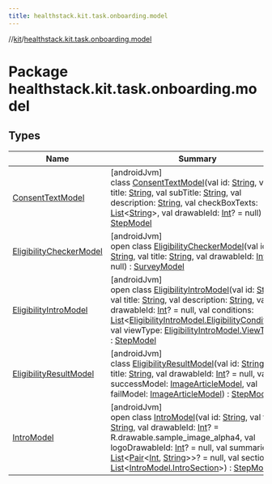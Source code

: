 ```yaml
---
title: healthstack.kit.task.onboarding.model
---
```

//[kit](../../index.html)/[healthstack.kit.task.onboarding.model](index.html)



# Package healthstack.kit.task.onboarding.model



## Types


| Name | Summary |
|---|---|
| [ConsentTextModel](-consent-text-model/index.html) | [androidJvm]<br>class [ConsentTextModel](-consent-text-model/index.html)(val id: [String](https://kotlinlang.org/api/latest/jvm/stdlib/kotlin/-string/index.html), val title: [String](https://kotlinlang.org/api/latest/jvm/stdlib/kotlin/-string/index.html), val subTitle: [String](https://kotlinlang.org/api/latest/jvm/stdlib/kotlin/-string/index.html), val description: [String](https://kotlinlang.org/api/latest/jvm/stdlib/kotlin/-string/index.html), val checkBoxTexts: [List](https://kotlinlang.org/api/latest/jvm/stdlib/kotlin.collections/-list/index.html)&lt;[String](https://kotlinlang.org/api/latest/jvm/stdlib/kotlin/-string/index.html)&gt;, val drawableId: [Int](https://kotlinlang.org/api/latest/jvm/stdlib/kotlin/-int/index.html)? = null) : [StepModel](../healthstack.kit.task.base/-step-model/index.html) |
| [EligibilityCheckerModel](-eligibility-checker-model/index.html) | [androidJvm]<br>open class [EligibilityCheckerModel](-eligibility-checker-model/index.html)(val id: [String](https://kotlinlang.org/api/latest/jvm/stdlib/kotlin/-string/index.html), val title: [String](https://kotlinlang.org/api/latest/jvm/stdlib/kotlin/-string/index.html), val drawableId: [Int](https://kotlinlang.org/api/latest/jvm/stdlib/kotlin/-int/index.html)? = null) : [SurveyModel](../healthstack.kit.task.survey.model/-survey-model/index.html) |
| [EligibilityIntroModel](-eligibility-intro-model/index.html) | [androidJvm]<br>open class [EligibilityIntroModel](-eligibility-intro-model/index.html)(val id: [String](https://kotlinlang.org/api/latest/jvm/stdlib/kotlin/-string/index.html), val title: [String](https://kotlinlang.org/api/latest/jvm/stdlib/kotlin/-string/index.html), val description: [String](https://kotlinlang.org/api/latest/jvm/stdlib/kotlin/-string/index.html), val drawableId: [Int](https://kotlinlang.org/api/latest/jvm/stdlib/kotlin/-int/index.html)? = null, val conditions: [List](https://kotlinlang.org/api/latest/jvm/stdlib/kotlin.collections/-list/index.html)&lt;[EligibilityIntroModel.EligibilityCondition](-eligibility-intro-model/-eligibility-condition/index.html)&gt;, val viewType: [EligibilityIntroModel.ViewType](-eligibility-intro-model/-view-type/index.html)) : [StepModel](../healthstack.kit.task.base/-step-model/index.html) |
| [EligibilityResultModel](-eligibility-result-model/index.html) | [androidJvm]<br>class [EligibilityResultModel](-eligibility-result-model/index.html)(val id: [String](https://kotlinlang.org/api/latest/jvm/stdlib/kotlin/-string/index.html), val title: [String](https://kotlinlang.org/api/latest/jvm/stdlib/kotlin/-string/index.html), val drawableId: [Int](https://kotlinlang.org/api/latest/jvm/stdlib/kotlin/-int/index.html)? = null, val successModel: [ImageArticleModel](../healthstack.kit.task.base/-image-article-model/index.html), val failModel: [ImageArticleModel](../healthstack.kit.task.base/-image-article-model/index.html)) : [StepModel](../healthstack.kit.task.base/-step-model/index.html) |
| [IntroModel](-intro-model/index.html) | [androidJvm]<br>open class [IntroModel](-intro-model/index.html)(val id: [String](https://kotlinlang.org/api/latest/jvm/stdlib/kotlin/-string/index.html), val title: [String](https://kotlinlang.org/api/latest/jvm/stdlib/kotlin/-string/index.html), val drawableId: [Int](https://kotlinlang.org/api/latest/jvm/stdlib/kotlin/-int/index.html)? = R.drawable.sample_image_alpha4, val logoDrawableId: [Int](https://kotlinlang.org/api/latest/jvm/stdlib/kotlin/-int/index.html)? = null, val summaries: [List](https://kotlinlang.org/api/latest/jvm/stdlib/kotlin.collections/-list/index.html)&lt;[Pair](https://kotlinlang.org/api/latest/jvm/stdlib/kotlin/-pair/index.html)&lt;[Int](https://kotlinlang.org/api/latest/jvm/stdlib/kotlin/-int/index.html), [String](https://kotlinlang.org/api/latest/jvm/stdlib/kotlin/-string/index.html)&gt;&gt;? = null, val sections: [List](https://kotlinlang.org/api/latest/jvm/stdlib/kotlin.collections/-list/index.html)&lt;[IntroModel.IntroSection](-intro-model/-intro-section/index.html)&gt;) : [StepModel](../healthstack.kit.task.base/-step-model/index.html) |

